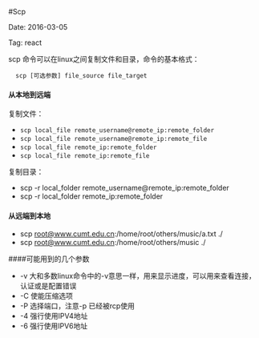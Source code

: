 #Scp

Date: 2016-03-05

Tag: react

scp 命令可以在linux之间复制文件和目录，命令的基本格式：

```
  scp [可选参数] file_source file_target
```
#### 从本地到远端

复制文件：
 * `scp local_file remote_username@remote_ip:remote_folder`
 * `scp local_file remote_username@remote_ip:remote_file`
 * `scp local_file remote_ip:remote_folder`
 * `scp local_file remote_ip:remote_file`

复制目录：
* scp -r local_folder remote_username@remote_ip:remote_folder
* scp -r local_folder remote_ip:remote_folder

#### 从远端到本地

  * scp root@www.cumt.edu.cn:/home/root/others/music/a.txt ./
  * scp root@www.cumt.edu.cn:/home/root/others/music ./

####可能用到的几个参数
* -v 大和多数linux命令中的-v意思一样，用来显示进度，可以用来查看连接，认证或是配置错误
* -C 使能压缩选项
*  -P 选择端口，注意-p 已经被rcp使用
*   -4 强行使用IPV4地址
*   -6 强行使用IPV6地址